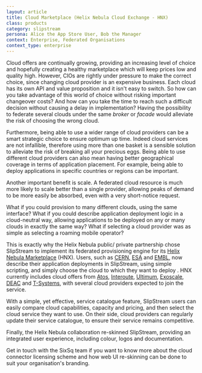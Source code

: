 ```yaml
---
layout: article
title: Cloud Marketplace (Helix Nebula Cloud Exchange - HNX)
class: products
category: slipstream
persona: Alice the App Store User, Bob the Manager
context: Enterprise, Federated Organisations
context_type: enterprise
---
```


Cloud offers are continually growing, providing an increasing level of choice and hopefully creating a healthy marketplace which will keep prices low and quality high.
However, CIOs are rightly under pressure to make the correct choice, since changing cloud provider is an expensive business. Each cloud has its own API and value proposition and it isn't easy to switch.
So how can you take advantage of this world of choice without risking important changeover costs? And how can you take the time to reach such a difficult decision without causing a delay in implementation? Having the possibility to federate several clouds under the same *broker* or *facade* would alleviate the risk of choosing the wrong cloud.

Furthermore, being able to use a wider range of cloud providers can be a smart strategic choice to ensure optimum up time. Indeed cloud services are not infallible, therefore using
more than one basket is a sensible solution to alleviate the risk of breaking all your precious eggs. Being able to use different cloud providers can also mean having better geographical coverage
in terms of application placement. For example, being able to deploy applications in specific countries or regions can be important.

Another important benefit is scale. A federated cloud resource is much more likely to scale better than a single provider, allowing peaks of demand to be more easily be absorbed, even with a very short-notice request.

What if you could provision to many different clouds, using the same interface? What if you could describe  application deployment logic in a cloud-neutral way, allowing
applications to be deployed on any or many clouds in exactly the same way? What if selecting a cloud provider was as simple as selecting a roaming mobile operator?

This is exactly why the Helix Nebula public/ private partnership chose SlipStream to implement its federated provisioning engine for its [Helix Nebula Marketplace](http://hnx.helix-nebula.eu) (HNX). Users, such as [CERN](http://cern.ch), [ESA](http://esa.int) and [EMBL](http://embl.org), now describe their application deployments in SlipStream, using simple scripting, and simply choose the cloud to which they want to deploy . HNX
currently includes cloud offers from [Atos](http://atos.net), [Interoute](http://interoute.com), [Ultimum](https://ultimum-cloud.com), [Exoscale](https://www.exoscale.ch), [DEAC](https://www.deac.eu/en/) and [T-Systems](http://t-systems.com), with several cloud providers expected to join the service.

With a simple, yet effective, service catalogue feature, SlipStream users can easily compare cloud capabilities, capacity and pricing, and then select the cloud service
they want to use. On their side, cloud providers can regularly update their service catalogue, to ensure their service remains competitive.     

Finally, the Helix Nebula collaboration re-skinned SlipStream, providing an integrated user experience, including colour, logos and documentation.

Get in touch with the SixSq team if you want to know more about the cloud connector licensing scheme and how web UI re-skinning can be done to suit your organisation's branding. 
